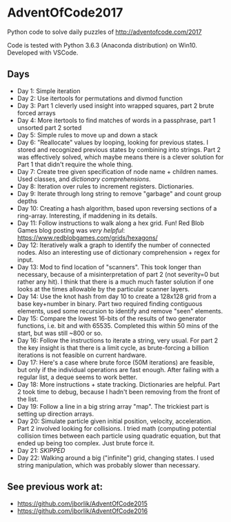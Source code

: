 # AdventOfCode2017
Python code to solve daily puzzles of http://adventofcode.com/2017

Code is tested with Python 3.6.3 (Anaconda distribution) on Win10.  Developed with VSCode.

## Days
* Day 1:  Simple iteration
* Day 2:  Use itertools for permutations and divmod function
* Day 3:  Part 1 cleverly used insight into wrapped squares, part 2 brute forced arrays
* Day 4:  More itertools to find matches of words in a passphrase, part 1 unsorted part 2 sorted
* Day 5:  Simple rules to move up and down a stack
* Day 6:  "Reallocate" values by looping, looking for previous states.  I stored and recognized previous states by combining into strings.  Part 2 was effectively solved, which maybe means there is a clever solution for Part 1 that didn't require the whole thing.
* Day 7:  Create tree given specification of node name + children names.  Used classes, and _dictionary comprehensions_.
* Day 8:  Iteration over rules to increment registers.  Dictionaries.
* Day 9:  Iterate through long string to remove "garbage" and count group depths
* Day 10:  Creating a hash algorithm, based upon reversing sections of a ring-array.  Interesting, if maddening in its details.
* Day 11:  Follow instructions to walk along a hex grid.  Fun!  Red Blob Games blog posting was _very helpful_:  https://www.redblobgames.com/grids/hexagons/
* Day 12:  Iteratively walk a graph to identify the number of connected nodes.  Also an interesting use of dictionary comprehension + regex for input.
* Day 13:  Mod to find location of "scanners".  This took longer than necessary, because of a misinterpretation of part 2 (not severity=0 but rather any hit).  I think that there is a much much faster solution if one looks at the times allowable by the particular scanner layers.
* Day 14:  Use the knot hash from day 10 to create a 128x128 grid from a base key+number in binary.  Part two required finding contiguous elements, used some recursion to identify and remove "seen" elements.
* Day 15:  Compare the lowest 16-bits of the results of two generator functions, i.e. bit and with 65535.  Completed this within 50 mins of the start, but was still ~800 or so.
* Day 16:  Follow the instructions to iterate a string, very usual.  For part 2 the key insight is that there is a limit cycle, as brute-forcing a billion iterations is not feasible on current hardware.
* Day 17:  Here's a case where brute force (50M iterations) are feasible, but only if the individual operations are fast enough.  After failing with a regular list, a deque seems to work better.
* Day 18:  More instructions + state tracking.  Dictionaries are helpful.  Part 2 took time to debug, because I hadn't been removing from the front of the list.
* Day 19:  Follow a line in a big string array "map".  The trickiest part is setting up direction arrays.
* Day 20:  Simulate particle given initial position, velocity, acceleration.  Part 2 involved looking for collisions.  I tried math (computing potential collision times between each particle using quadratic equation, but that ended up being too complex.  Just brute force it.
* Day 21:  *SKIPPED*
* Day 22:  Walking around a big ("infinite") grid, changing states.  I used string manipulation, which was probably slower than necessary.




## See previous work at:
* https://github.com/jborlik/AdventOfCode2015
* https://github.com/jborlik/AdventOfCode2016